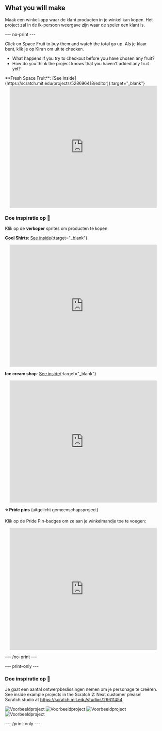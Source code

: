 ## What you will make

Maak een winkel-app waar de klant producten in je winkel kan kopen. Het project zal in de ik-persoon weergave zijn waar de speler een klant is.

--- no-print ---

Click on Space Fruit to buy them and watch the total go up. Als je klaar bent, klik je op Kiran om uit te checken.

+ What happens if you try to checkout before you have chosen any fruit?
+ How do you think the project knows that you haven't added any fruit yet?

<div>
**Fresh Space Fruit**: [See inside](https://scratch.mit.edu/projects/528696418/editor){:target="_blank"}
<div class="scratch-preview" style="margin-left: 15px;">
  <iframe allowtransparency="true" width="485" height="402" src="https://scratch.mit.edu/projects/embed/528696418/?autostart=false" frameborder="0"></iframe>
</div>
</div>

### Doe inspiratie op 💭

Klik op de **verkoper** sprites om producten te kopen:

**Cool Shirts**: [See inside](https://scratch.mit.edu/projects/528697069/editor){:target="_blank"}
<div class="scratch-preview" style="margin-left: 15px;">
  <iframe allowtransparency="true" width="485" height="402" src="https://scratch.mit.edu/projects/embed/528697069/?autostart=false" frameborder="0"></iframe>
</div>

**Ice cream shop**: [See inside](https://scratch.mit.edu/projects/525972748/editor){:target="_blank"}
<div class="scratch-preview" style="margin-left: 15px;">
  <iframe allowtransparency="true" width="485" height="402" src="https://scratch.mit.edu/projects/embed/525972748/?autostart=false" frameborder="0"></iframe>
</div>

**⭐ Pride pins** (uitgelicht gemeenschapsproject)

Klik op de Pride Pin-badges om ze aan je winkelmandje toe te voegen:

<div class="scratch-preview" style="margin-left: 15px;">
  <iframe allowtransparency="true" width="485" height="402" src="https://scratch.mit.edu/projects/embed/750787529/?autostart=false" frameborder="0"></iframe>
</div>

--- /no-print ---

--- print-only ---

### Doe inspiratie op 💭

Je gaat een aantal ontwerpbeslissingen nemen om je personage te creëren. See inside example projects in the Scratch 2: Next customer please! Scratch studio at https://scratch.mit.edu/studios/29611454

![Voorbeeldproject](images/fruit.png) ![Voorbeeldproject](images/tshirt.png) ![Voorbeeldproject](images/icecream.png) ![Voorbeeldproject](images/vending.png)

--- /print-only ---

